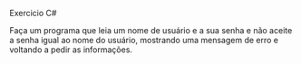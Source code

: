 Exercicio C#

Faça um programa que leia um nome de usuário e a sua senha e não aceite a senha igual ao nome do usuário, mostrando uma mensagem de erro e voltando a pedir as informações.